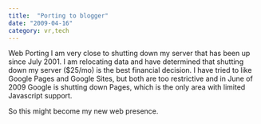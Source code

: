 ```yaml
---
title:  "Porting to blogger"
date: "2009-04-16"
category: vr,tech
---
```


Web Porting
I am very close to shutting down my server that has been up since July 2001. I am relocating data and have determined that shutting down my server ($25/mo) is the best financial decision. I have tried to like Google Pages and Google Sites, but both are too restrictive and in June of 2009 Google is shutting down Pages, which is the only area with limited Javascript support.

So this might become my new web presence.
